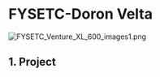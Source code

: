 # FYSETC-Doron Velta

![FYSETC_Venture_XL_600_images1.png]((https://raw.githubusercontent.com/FYSETC/FYSETC-Venture_XL/main/images/FYSETC_Venture_XL_600_images1.png))

## 1. Project




